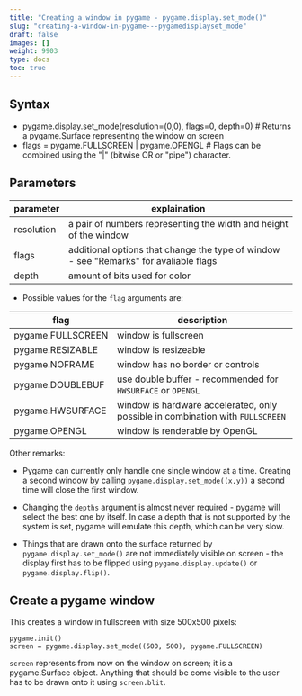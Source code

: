 ```yaml
---
title: "Creating a window in pygame - pygame.display.set_mode()"
slug: "creating-a-window-in-pygame---pygamedisplayset_mode"
draft: false
images: []
weight: 9903
type: docs
toc: true
---
```


## Syntax
- pygame.display.set_mode(resolution=(0,0), flags=0, depth=0) # Returns a pygame.Surface representing the window on screen
- flags = pygame.FULLSCREEN | pygame.OPENGL # Flags can be combined using the "|" (bitwise OR or "pipe") character.

## Parameters
| parameter | explaination|
| ---- | ---- |
| resolution | a pair of numbers representing the width and height of the window |
| flags | additional options that change the type of window - see "Remarks" for avaliable flags |
| depth | amount of bits used for color



* Possible values for the `flag` arguments are:

| flag | description |
 --- | --- 
| pygame.FULLSCREEN | window is  fullscreen|
| pygame.RESIZABLE | window is resizeable
| pygame.NOFRAME | window has no border or controls
| pygame.DOUBLEBUF | use double buffer - recommended for `HWSURFACE` or `OPENGL`
| pygame.HWSURFACE | window is hardware accelerated, only possible in combination with `FULLSCREEN`
| pygame.OPENGL | window is renderable by OpenGL

Other remarks:

 * Pygame can currently only handle one single window at a time. Creating a second window by calling `pygame.display.set_mode((x,y))` a second time will close the first window.
 * Changing the `depths` argument is almost never required - pygame will select the best one by itself. In case a depth that is not supported by the system is set, pygame will emulate this depth, which can be very slow.

* Things that are drawn onto the surface returned by `pygame.display.set_mode()` are not immediately visible on screen - the display first has to be flipped using `pygame.display.update()` or `pygame.display.flip()`.

## Create a pygame window
This creates a window in fullscreen with size 500x500 pixels:
    
    pygame.init()
    screen = pygame.display.set_mode((500, 500), pygame.FULLSCREEN)

`screen` represents from now on the window on screen; it is a pygame.Surface object. Anything that should be come visible to the user has to be drawn onto it using `screen.blit`.


